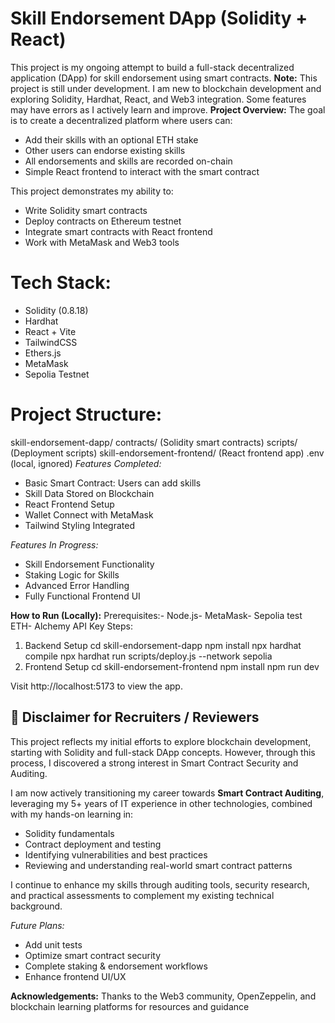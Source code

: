# Skill Endorsement DApp (Solidity + React)

 This project is my ongoing attempt to build a full-stack decentralized application (DApp) for skill endorsement using smart contracts.
 **Note:** This project is still under development. I am new to blockchain development and exploring Solidity, Hardhat, React, and Web3 integration. Some features may have errors as I actively learn and improve.
 **Project Overview:**
 The goal is to create a decentralized platform where users can:
 - Add their skills with an optional ETH stake
 - Other users can endorse existing skills
 - All endorsements and skills are recorded on-chain
 - Simple React frontend to interact with the smart contract

 This project demonstrates my ability to:
 - Write Solidity smart contracts
 - Deploy contracts on Ethereum testnet
 - Integrate smart contracts with React frontend
 - Work with MetaMask and Web3 tools

 # Tech Stack:
 - Solidity (0.8.18)
 - Hardhat
- React + Vite
- TailwindCSS
- Ethers.js
- MetaMask
- Sepolia Testnet

 # Project Structure:
 skill-endorsement-dapp/
 contracts/ (Solidity smart contracts)
 scripts/ (Deployment scripts)
 skill-endorsement-frontend/ (React frontend app)
 .env (local, ignored)
 *Features Completed:*
 - Basic Smart Contract: Users can add skills
 - Skill Data Stored on Blockchain
 - React Frontend Setup
 - Wallet Connect with MetaMask
 - Tailwind Styling Integrated

 *Features In Progress:*
 - Skill Endorsement Functionality
 - Staking Logic for Skills
 - Advanced Error Handling
 - Fully Functional Frontend UI

**How to Run (Locally):**
 Prerequisites:- Node.js- MetaMask- Sepolia test ETH- Alchemy API Key
 Steps:
 1. Backend Setup
   cd skill-endorsement-dapp
   npm install
   npx hardhat compile
   npx hardhat run scripts/deploy.js --network sepolia
 2. Frontend Setup
   cd skill-endorsement-frontend
   npm install
   npm run dev

 Visit http://localhost:5173 to view the app.

 ## 🌟 Disclaimer for Recruiters / Reviewers

This project reflects my initial efforts to explore blockchain development, starting with Solidity and full-stack DApp concepts. However, through this process, I discovered a strong interest in Smart Contract Security and Auditing.

I am now actively transitioning my career towards **Smart Contract Auditing**, leveraging my 5+ years of IT experience in other technologies, combined with my hands-on learning in:

- Solidity fundamentals  
- Contract deployment and testing  
- Identifying vulnerabilities and best practices  
- Reviewing and understanding real-world smart contract patterns  

I continue to enhance my skills through auditing tools, security research, and practical assessments to complement my existing technical background.

*Future Plans:*
- Add unit tests
- Optimize smart contract security
- Complete staking & endorsement workflows
- Enhance frontend UI/UX

 **Acknowledgements:**
 Thanks to the Web3 community, OpenZeppelin, and blockchain learning platforms for resources and
 guidance